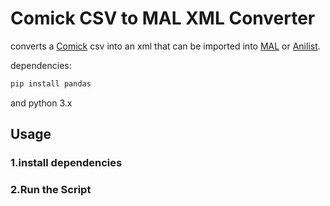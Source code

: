 
# Comick CSV to MAL XML Converter

converts a [Comick](https://comick.io/) csv into an xml that can be imported into [MAL](https://myanimelist.com/) or [Anilist](https://anilist.co/).

dependencies:

```sh
pip install pandas
```
and python 3.x
## Usage
### 1.install dependencies
### 2.Run the Script
